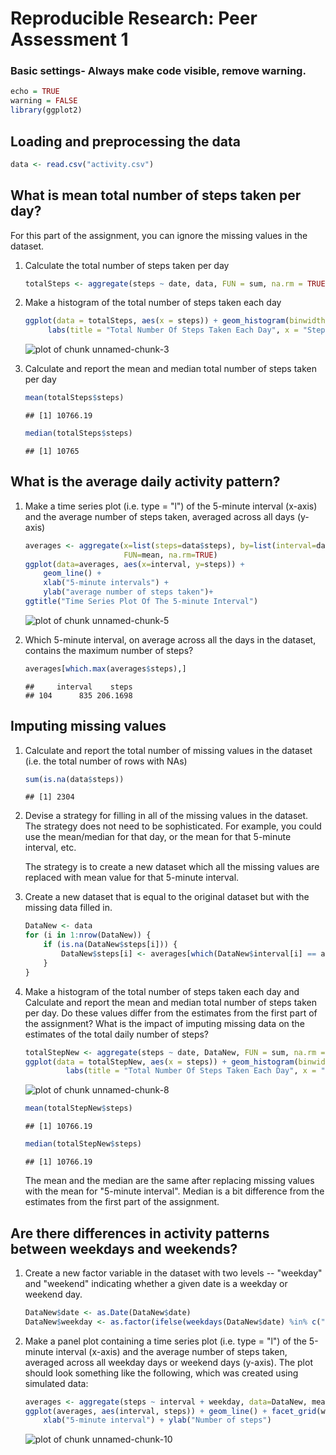 # Reproducible Research: Peer Assessment 1

### Basic settings- Always make code visible, remove warning.

```r
echo = TRUE 
warning = FALSE
library(ggplot2)
```

## Loading and preprocessing the data

```r
data <- read.csv("activity.csv")
```

## What is mean total number of steps taken per day?
For this part of the assignment, you can ignore the missing values in the dataset.

1. Calculate the total number of steps taken per day  
	
	```r
	totalSteps <- aggregate(steps ~ date, data, FUN = sum, na.rm = TRUE)
	```
2. Make a histogram of the total number of steps taken each day
	
	```r
	ggplot(data = totalSteps, aes(x = steps)) + geom_histogram(binwidth = 2000) +
	     labs(title = "Total Number Of Steps Taken Each Day", x = "Steps", y = "Count")
	```
	
	![plot of chunk unnamed-chunk-3](figure/unnamed-chunk-3-1.png) 

3. Calculate and report the mean and median total number of steps taken per day
	
	```r
	mean(totalSteps$steps)
	```
	
	```
	## [1] 10766.19
	```
	
	```r
	median(totalSteps$steps)
	```
	
	```
	## [1] 10765
	```

## What is the average daily activity pattern?
1. Make a time series plot (i.e. type = "l") of the 5-minute interval (x-axis) and the average number of steps taken, averaged across all days (y-axis)
	
	```r
	averages <- aggregate(x=list(steps=data$steps), by=list(interval=data$interval),
	                      FUN=mean, na.rm=TRUE)
	ggplot(data=averages, aes(x=interval, y=steps)) +
	    geom_line() +
	    xlab("5-minute intervals") +
	    ylab("average number of steps taken")+
	ggtitle("Time Series Plot Of The 5-minute Interval")
	```
	
	![plot of chunk unnamed-chunk-5](figure/unnamed-chunk-5-1.png) 

2. Which 5-minute interval, on average across all the days in the dataset, contains the maximum number of steps?
	
	```r
	averages[which.max(averages$steps),]
	```
	
	```
	##     interval    steps
	## 104      835 206.1698
	```

## Imputing missing values

1. Calculate and report the total number of missing values in the dataset (i.e. the total number of rows with NAs)

	
	```r
	sum(is.na(data$steps))
	```
	
	```
	## [1] 2304
	```

2. Devise a strategy for filling in all of the missing values in the dataset. The strategy does not need to be sophisticated. For example, you could use the mean/median for that day, or the mean for that 5-minute interval, etc.

	The strategy is to create a new dataset which all the missing values are replaced with mean value for that 5-minute interval.

3. Create a new dataset that is equal to the original dataset but with the missing data filled in.
	
	```r
	DataNew <- data 
	for (i in 1:nrow(DataNew)) {
		if (is.na(DataNew$steps[i])) {
			DataNew$steps[i] <- averages[which(DataNew$interval[i] == averages$interval), "steps"]
		}
	}
	```
	
4. Make a histogram of the total number of steps taken each day and Calculate and report the mean and median total number of steps taken per day. Do these values differ from the estimates from the first part of the assignment? What is the impact of imputing missing data on the estimates of the total daily number of steps?

	
	```r
	totalStepNew <- aggregate(steps ~ date, DataNew, FUN = sum, na.rm = TRUE) 
	ggplot(data = totalStepNew, aes(x = steps)) + geom_histogram(binwidth = 2000) +
	         labs(title = "Total Number Of Steps Taken Each Day", x = "Steps", y = "Count")
	```
	
	![plot of chunk unnamed-chunk-8](figure/unnamed-chunk-8-1.png) 
	
	```r
	mean(totalStepNew$steps) 
	```
	
	```
	## [1] 10766.19
	```
	
	```r
	median(totalStepNew$steps)
	```
	
	```
	## [1] 10766.19
	```

	The mean and the median are the same after replacing missing values with the mean for "5-minute interval". Median is a bit difference from the estimates from the first part of the assignment. 

## Are there differences in activity patterns between weekdays and weekends?
1. Create a new factor variable in the dataset with two levels -- "weekday" and "weekend" indicating whether a given date is a weekday or weekend day.

	
	```r
	DataNew$date <- as.Date(DataNew$date)
	DataNew$weekday <- as.factor(ifelse(weekdays(DataNew$date) %in% c("Saturday", "Sunday"), "Weekend", "Weekday"))
	```

2. Make a panel plot containing a time series plot (i.e. type = "l") of the 5-minute interval (x-axis) and the average number of steps taken, averaged across all weekday days or weekend days (y-axis). The plot should look something like the following, which was created using simulated data:
	
	```r
	averages <- aggregate(steps ~ interval + weekday, data=DataNew, mean)
	ggplot(averages, aes(interval, steps)) + geom_line() + facet_grid(weekday ~ .) +
	    xlab("5-minute interval") + ylab("Number of steps")
	```
	
	![plot of chunk unnamed-chunk-10](figure/unnamed-chunk-10-1.png) 
